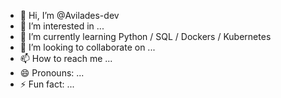 - 👋 Hi, I’m @Avilades-dev
- 👀 I’m interested in ...
- 🌱 I’m currently learning Python / SQL / Dockers / Kubernetes
- 💞️ I’m looking to collaborate on ...
- 📫 How to reach me ...
- 😄 Pronouns: ...
- ⚡ Fun fact: ...

<!---
Avilades-dev/Avilades-dev is a ✨ special ✨ repository because its `README.md` (this file) appears on your GitHub profile.
You can click the Preview link to take a look at your changes.
--->
